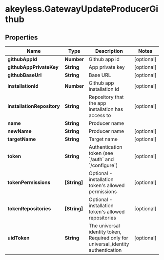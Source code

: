 # akeyless.GatewayUpdateProducerGithub

## Properties

Name | Type | Description | Notes
------------ | ------------- | ------------- | -------------
**githubAppId** | **Number** | Github app id | [optional] 
**githubAppPrivateKey** | **String** | App private key | [optional] 
**githubBaseUrl** | **String** | Base URL | [optional] 
**installationId** | **Number** | Github app installation id | [optional] 
**installationRepository** | **String** | Repository that the app installation has access to | [optional] 
**name** | **String** | Producer name | 
**newName** | **String** | Producer name | [optional] 
**targetName** | **String** | Target name | [optional] 
**token** | **String** | Authentication token (see &#x60;/auth&#x60; and &#x60;/configure&#x60;) | [optional] 
**tokenPermissions** | **[String]** | Optional - installation token&#39;s allowed permissions | [optional] 
**tokenRepositories** | **[String]** | Optional - installation token&#39;s allowed repositories | [optional] 
**uidToken** | **String** | The universal identity token, Required only for universal_identity authentication | [optional] 


